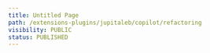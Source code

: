 ```yaml
---
title: Untitled Page
path: /extensions-plugins/jupitaleb/copilot/refactoring
visibility: PUBLIC
status: PUBLISHED
---
```



